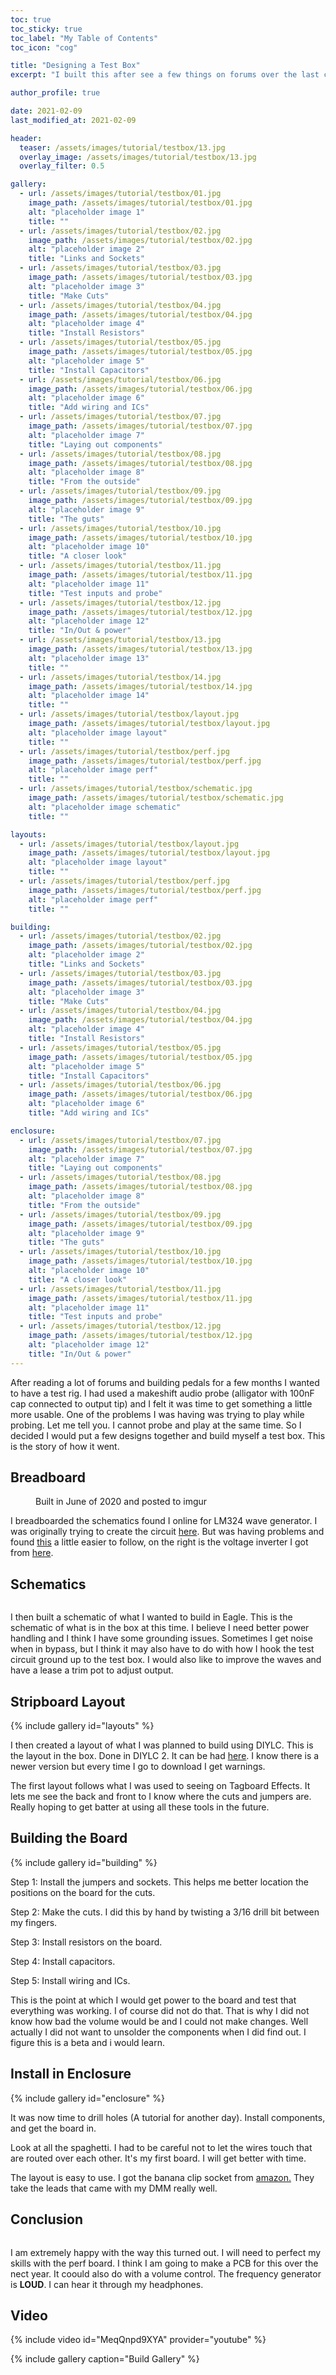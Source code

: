 ```yaml
---
toc: true
toc_sticky: true
toc_label: "My Table of Contents"
toc_icon: "cog"

title: "Designing a Test Box"
excerpt: "I built this after see a few things on forums over the last couple of months."

author_profile: true

date: 2021-02-09
last_modified_at: 2021-02-09

header:
  teaser: /assets/images/tutorial/testbox/13.jpg
  overlay_image: /assets/images/tutorial/testbox/13.jpg
  overlay_filter: 0.5

gallery:
  - url: /assets/images/tutorial/testbox/01.jpg
    image_path: /assets/images/tutorial/testbox/01.jpg
    alt: "placeholder image 1"
    title: ""
  - url: /assets/images/tutorial/testbox/02.jpg
    image_path: /assets/images/tutorial/testbox/02.jpg
    alt: "placeholder image 2"
    title: "Links and Sockets"
  - url: /assets/images/tutorial/testbox/03.jpg
    image_path: /assets/images/tutorial/testbox/03.jpg
    alt: "placeholder image 3"
    title: "Make Cuts"
  - url: /assets/images/tutorial/testbox/04.jpg
    image_path: /assets/images/tutorial/testbox/04.jpg
    alt: "placeholder image 4"
    title: "Install Resistors"
  - url: /assets/images/tutorial/testbox/05.jpg
    image_path: /assets/images/tutorial/testbox/05.jpg
    alt: "placeholder image 5"
    title: "Install Capacitors"
  - url: /assets/images/tutorial/testbox/06.jpg
    image_path: /assets/images/tutorial/testbox/06.jpg
    alt: "placeholder image 6"
    title: "Add wiring and ICs"
  - url: /assets/images/tutorial/testbox/07.jpg
    image_path: /assets/images/tutorial/testbox/07.jpg
    alt: "placeholder image 7"
    title: "Laying out components"
  - url: /assets/images/tutorial/testbox/08.jpg
    image_path: /assets/images/tutorial/testbox/08.jpg
    alt: "placeholder image 8"
    title: "From the outside"
  - url: /assets/images/tutorial/testbox/09.jpg
    image_path: /assets/images/tutorial/testbox/09.jpg
    alt: "placeholder image 9"
    title: "The guts"
  - url: /assets/images/tutorial/testbox/10.jpg
    image_path: /assets/images/tutorial/testbox/10.jpg
    alt: "placeholder image 10"
    title: "A closer look"
  - url: /assets/images/tutorial/testbox/11.jpg
    image_path: /assets/images/tutorial/testbox/11.jpg
    alt: "placeholder image 11"
    title: "Test inputs and probe"
  - url: /assets/images/tutorial/testbox/12.jpg
    image_path: /assets/images/tutorial/testbox/12.jpg
    alt: "placeholder image 12"
    title: "In/Out & power"
  - url: /assets/images/tutorial/testbox/13.jpg
    image_path: /assets/images/tutorial/testbox/13.jpg
    alt: "placeholder image 13"
    title: ""
  - url: /assets/images/tutorial/testbox/14.jpg
    image_path: /assets/images/tutorial/testbox/14.jpg
    alt: "placeholder image 14"
    title: ""
  - url: /assets/images/tutorial/testbox/layout.jpg
    image_path: /assets/images/tutorial/testbox/layout.jpg
    alt: "placeholder image layout"
    title: ""
  - url: /assets/images/tutorial/testbox/perf.jpg
    image_path: /assets/images/tutorial/testbox/perf.jpg
    alt: "placeholder image perf"
    title: ""
  - url: /assets/images/tutorial/testbox/schematic.jpg
    image_path: /assets/images/tutorial/testbox/schematic.jpg
    alt: "placeholder image schematic"
    title: ""

layouts:
  - url: /assets/images/tutorial/testbox/layout.jpg
    image_path: /assets/images/tutorial/testbox/layout.jpg
    alt: "placeholder image layout"
    title: ""
  - url: /assets/images/tutorial/testbox/perf.jpg
    image_path: /assets/images/tutorial/testbox/perf.jpg
    alt: "placeholder image perf"
    title: ""

building:
  - url: /assets/images/tutorial/testbox/02.jpg
    image_path: /assets/images/tutorial/testbox/02.jpg
    alt: "placeholder image 2"
    title: "Links and Sockets"
  - url: /assets/images/tutorial/testbox/03.jpg
    image_path: /assets/images/tutorial/testbox/03.jpg
    alt: "placeholder image 3"
    title: "Make Cuts"
  - url: /assets/images/tutorial/testbox/04.jpg
    image_path: /assets/images/tutorial/testbox/04.jpg
    alt: "placeholder image 4"
    title: "Install Resistors"
  - url: /assets/images/tutorial/testbox/05.jpg
    image_path: /assets/images/tutorial/testbox/05.jpg
    alt: "placeholder image 5"
    title: "Install Capacitors"
  - url: /assets/images/tutorial/testbox/06.jpg
    image_path: /assets/images/tutorial/testbox/06.jpg
    alt: "placeholder image 6"
    title: "Add wiring and ICs"

enclosure:
  - url: /assets/images/tutorial/testbox/07.jpg
    image_path: /assets/images/tutorial/testbox/07.jpg
    alt: "placeholder image 7"
    title: "Laying out components"
  - url: /assets/images/tutorial/testbox/08.jpg
    image_path: /assets/images/tutorial/testbox/08.jpg
    alt: "placeholder image 8"
    title: "From the outside"
  - url: /assets/images/tutorial/testbox/09.jpg
    image_path: /assets/images/tutorial/testbox/09.jpg
    alt: "placeholder image 9"
    title: "The guts"
  - url: /assets/images/tutorial/testbox/10.jpg
    image_path: /assets/images/tutorial/testbox/10.jpg
    alt: "placeholder image 10"
    title: "A closer look"
  - url: /assets/images/tutorial/testbox/11.jpg
    image_path: /assets/images/tutorial/testbox/11.jpg
    alt: "placeholder image 11"
    title: "Test inputs and probe"
  - url: /assets/images/tutorial/testbox/12.jpg
    image_path: /assets/images/tutorial/testbox/12.jpg
    alt: "placeholder image 12"
    title: "In/Out & power"
---
```


After reading a lot of forums and building pedals for a few months I wanted to have a test rig. I had used a makeshift audio probe (alligator with 100nF cap connected to output tip) and I felt it was time to get something a little more usable. One of the problems I was having was trying to play while probing. Let me tell you. I cannot probe and play at the same time. So I decided I would put a few designs together and build myself a test box. This is the story of how it went.   

## Breadboard ##

<figure style="width: 480px" class="align-center">
  <a href="{{ site.url }}{{ site.baseurl }}/assets/images/tutorial/testbox/01.jpg"><img src="{{ site.url }}{{ site.baseurl }}/assets/images/tutorial/testbox/01.jpg" alt=""></a>
  <figcaption>Built in June of 2020 and posted to imgur</figcaption>
</figure>

I breadboarded the schematics found I online for LM324 wave generator. I was originally trying to create the circuit [here](http://www.learningaboutelectronics.com/Articles/unction-generator-circuit.php). But was having problems and found [this](https://www.instructables.com/id/THE-SIMPLEST-FUNCTION-GENERATOR-BUILT-ON-A-BREADBO/) a little easier to follow, on the right is the voltage inverter I got from [here](http://tagboardeffects.blogspot.com/2012/05/negative-voltage-inverter.html).

## Schematics ##

<figure style="width: 480px" class="align-center">
  <a href="{{ site.url }}{{ site.baseurl }}/assets/images/tutorial/testbox/schematic.jpg"><img src="{{ site.url }}{{ site.baseurl }}/assets/images/tutorial/testbox/schematic.jpg" alt=""></a>
</figure>

I then built a schematic of what I wanted to build in Eagle. This is the schematic of what is in the box at this time. I believe I need better power handling and I think I have some grounding issues. Sometimes I get noise when in bypass, but I think it may also have to do with how I hook the test circuit ground up to the test box. I would also like to improve the waves and have a lease a trim pot to adjust output.

## Stripboard Layout ##

{% include gallery id="layouts" %}

I then created a layout of what I was planned to build using DIYLC. This is the layout in the box. Done in DIYLC 2. It can be had [here](https://storage.googleapis.com/google-code-archive-downloads/v2/code.google.com/diy-layout-creator/diylc2_beta.zip). I know there is a newer version but every time I go to download I get warnings.

The first layout follows what I was used to seeing on Tagboard Effects. It lets me see the back and front to I know where the cuts and jumpers are. Really hoping to get batter at using all these tools in the future.

## Building the Board ##

{% include gallery id="building" %}

Step 1: Install the jumpers and sockets. This helps me better location the positions on the board for the cuts.

Step 2: Make the cuts. I did this by hand by twisting a 3/16 drill bit between my fingers.

Step 3: Install resistors on the board.

Step 4: Install capacitors.

Step 5: Install wiring and ICs.

This is the point at which I would get power to the board and test that everything was working. I of course did not do that. That is why I did not know how bad the volume would be and I could not make changes. Well actually I did not want to unsolder the components when I did find out. I figure this is a beta and i would learn.

## Install in Enclosure ##

{% include gallery id="enclosure" %}

It was now time to drill holes (A tutorial for another day). Install components, and get the board in. 

Look at all the spaghetti. I had to be careful not to let the wires touch that are routed over each other. It's my first board. I will get better with time.

The layout is easy to use. I got the banana clip socket from [amazon.](https://www.amazon.com/gp/product/B07C7WG23G/) They take the leads that came with my DMM really well.

## Conclusion ##

<figure class="align-center">
  <a href="{{ site.url }}{{ site.baseurl }}/assets/images/tutorial/testbox/14.jpg"><img src="{{ site.url }}{{ site.baseurl }}/assets/images/tutorial/testbox/14.jpg" alt=""></a>
</figure>

I am extremely happy with the way this turned out. I will need to perfect my skills with the perf board. I think I am going to make a PCB for this over the nect year. It coould also do with a volume control. The frequency generator is **LOUD**. I can hear it through my headphones. 

## Video ##

{% include video id="MeqQnpd9XYA" provider="youtube" %}

{% include gallery caption="Build Gallery" %}

